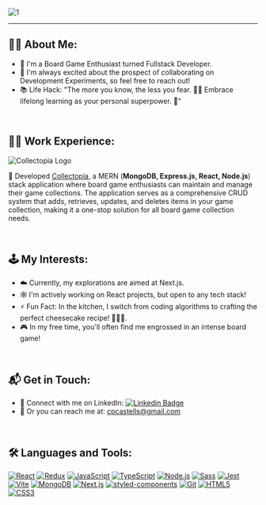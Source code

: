 ![1](https://github.com/cpcastells/cpcastells/assets/57815929/e88f4d9a-fb6c-4cf7-b624-b9352b6b81a6)

---  

## 🙋‍♂️ About Me:
- 🎲 I'm a Board Game Enthusiast turned Fullstack Developer.
- 🚀 I'm always excited about the prospect of collaborating on Development Experiments, so feel free to reach out!
- 📚 Life Hack: "The more you know, the less you fear. 🙅‍♂️ Embrace lifelong learning as your personal superpower. 💪"

<br>

## 🧑‍💻 Work Experience:

![Collectopia Logo](https://cdn.discordapp.com/attachments/1114204200885301331/1122923373832450131/LOGO-svg.png)

🎲 Developed [Collectopia](https://github.com/cpcastells/collectopia_FRONT.git), a MERN (**MongoDB, Express.js, React, Node.js**) stack application where board game enthusiasts can maintain and manage their game collections. The application serves as a comprehensive CRUD system that adds, retrieves, updates, and deletes items in your game collection, making it a one-stop solution for all board game collection needs.

<br>

## 🕹️ My Interests:
- ☁️ Currently, my explorations are aimed at Next.js.
- 🕸️ I'm actively working on React projects, but open to any tech stack!
- ⚡ Fun Fact: In the kitchen, I switch from coding algorithms to crafting the perfect cheesecake recipe! 🧑‍🍳🍰.
- 🎮 In my free time, you'll often find me engrossed in an intense board game!

<br>

## 📬 Get in Touch:
- 🔗 Connect with me on LinkedIn: [![Linkedin Badge](https://img.shields.io/badge/-cpcastells-blue?style=flat-square&logo=Linkedin&logoColor=white&link=hhttps://www.linkedin.com/in/carlespueyodeveloper/)](https://www.linkedin.com/in/carlespueyodeveloper)
- 📧 Or you can reach me at: [cpcastells@gmail.com](cpcastells@gmail.com)

<br>

## :hammer_and_wrench: Languages and Tools:


[![React](https://img.shields.io/badge/React-%2361DAFB.svg?style=flat-square&logo=react&logoColor=white)](https://reactjs.org/) 
[![Redux](https://img.shields.io/badge/Redux-%23764ABC.svg?style=flat-square&logo=redux&logoColor=white)](https://redux.js.org/) 
[![JavaScript](https://img.shields.io/badge/JavaScript-%23F7DF1E.svg?style=flat-square&logo=javascript&logoColor=black)](https://developer.mozilla.org/en-US/docs/Web/JavaScript)
[![TypeScript](https://img.shields.io/badge/TypeScript-%3178C6.svg?style=flat-square&logo=typescript&logoColor=white)](https://www.typescriptlang.org/)
[![Node.js](https://img.shields.io/badge/Node.js-%23339933.svg?style=flat-square&logo=node.js&logoColor=white)](https://nodejs.org/)
[![Sass](https://img.shields.io/badge/Sass-%23CC6699.svg?style=flat-square&logo=sass&logoColor=white)](https://sass-lang.com/)
[![Jest](https://img.shields.io/badge/Jest-%23C21325.svg?style=flat-square&logo=jest&logoColor=white)](https://jestjs.io/)
[![Vite](https://img.shields.io/badge/Vite-%23646CFF.svg?style=flat-square&logo=vite&logoColor=white)](https://vitejs.dev/)
[![MongoDB](https://img.shields.io/badge/MongoDB-%2347A248.svg?style=flat-square&logo=mongodb&logoColor=white)](https://www.mongodb.com/)
[![Next.js](https://img.shields.io/badge/Next.js-%23000000.svg?style=flat-square&logo=next.js&logoColor=white)](https://nextjs.org/)
[![styled-components](https://img.shields.io/badge/styled_components-%23DB7093.svg?style=flat-square&logo=styled-components&logoColor=white)](https://styled-components.com/)
[![Git](https://img.shields.io/badge/Git-%23F05033.svg?style=flat-square&logo=git&logoColor=white)](https://git-scm.com/)
[![HTML5](https://img.shields.io/badge/HTML5-%23E34F26.svg?style=flat-square&logo=html5&logoColor=white)](https://developer.mozilla.org/en-US/docs/Web/HTML)
[![CSS3](https://img.shields.io/badge/CSS3-%231572B6.svg?style=flat-square&logo=css3&logoColor=white)](https://developer.mozilla.org/en-US/docs/Web/CSS)
